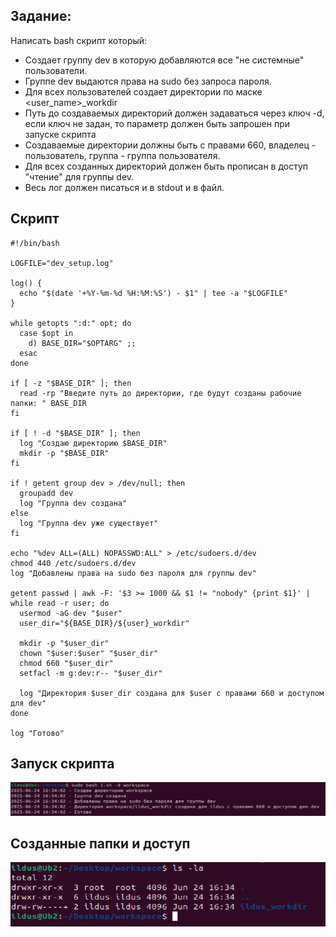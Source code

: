 ## Задание:

Написать bash скрипт который:
- Создает группу dev в которую добавляются все "не системные" пользователи.
- Группе dev выдаются права на sudo без запроса пароля.
- Для всех пользователей создает директории по маске <user_name>_workdir
- Путь до создаваемых директорий должен задаваться через ключ -d, если ключ не задан, то параметр должен быть запрошен при запуске скрипта
- Создаваемые директории должны быть с правами 660, владелец - пользователь, группа - группа пользователя.
- Для всех созданных директорий должен быть прописан в доступ "чтение" для группы dev.
- Весь лог должен писаться и в stdout и в файл.

## Скрипт
```
#!/bin/bash

LOGFILE="dev_setup.log"

log() {
  echo "$(date '+%Y-%m-%d %H:%M:%S') - $1" | tee -a "$LOGFILE"
}

while getopts ":d:" opt; do
  case $opt in
    d) BASE_DIR="$OPTARG" ;;
  esac
done

if [ -z "$BASE_DIR" ]; then
  read -rp "Введите путь до директории, где будут созданы рабочие папки: " BASE_DIR
fi

if [ ! -d "$BASE_DIR" ]; then
  log "Создаю директорию $BASE_DIR"
  mkdir -p "$BASE_DIR"
fi

if ! getent group dev > /dev/null; then
  groupadd dev
  log "Группа dev создана"
else
  log "Группа dev уже существует"
fi

echo "%dev ALL=(ALL) NOPASSWD:ALL" > /etc/sudoers.d/dev
chmod 440 /etc/sudoers.d/dev
log "Добавлены права на sudo без пароля для группы dev"

getent passwd | awk -F: '$3 >= 1000 && $1 != "nobody" {print $1}' | while read -r user; do
  usermod -aG dev "$user"
  user_dir="${BASE_DIR}/${user}_workdir"

  mkdir -p "$user_dir"
  chown "$user:$user" "$user_dir"
  chmod 660 "$user_dir"
  setfacl -m g:dev:r-- "$user_dir"

  log "Директория $user_dir создана для $user с правами 660 и доступом для dev"
done

log "Готово"

```

## Запуск скрипта
![img_4.png](img_4.png)

## Созданные папки и доступ

![img_3.png](img_3.png)
